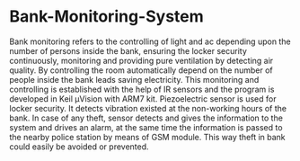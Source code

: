# Bank-Monitoring-System
Bank monitoring refers to the controlling of light and ac depending upon the number of persons inside the bank, ensuring the locker security continuously, monitoring and providing pure ventilation by detecting air quality. By controlling the room automatically depend on the number of people inside the bank leads saving electricity. This monitoring and controlling is established with the help of IR sensors and the program is developed in Keil μVision with ARM7 kit. Piezoelectric sensor is used for locker security. It detects vibration existed at the non-working hours of the bank. In case of any theft, sensor detects and gives the information to the system and drives an alarm, at the same time the information is passed to the nearby police station by means of GSM module. This way theft in bank could easily be avoided or prevented.
